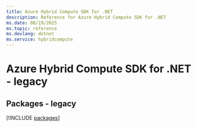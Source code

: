 ```yaml
---
title: Azure Hybrid Compute SDK for .NET
description: Reference for Azure Hybrid Compute SDK for .NET
ms.date: 08/19/2025
ms.topic: reference
ms.devlang: dotnet
ms.service: hybridcompute
---
```

# Azure Hybrid Compute SDK for .NET - legacy
## Packages - legacy
[!INCLUDE [packages](hybrid-compute-index.md)]